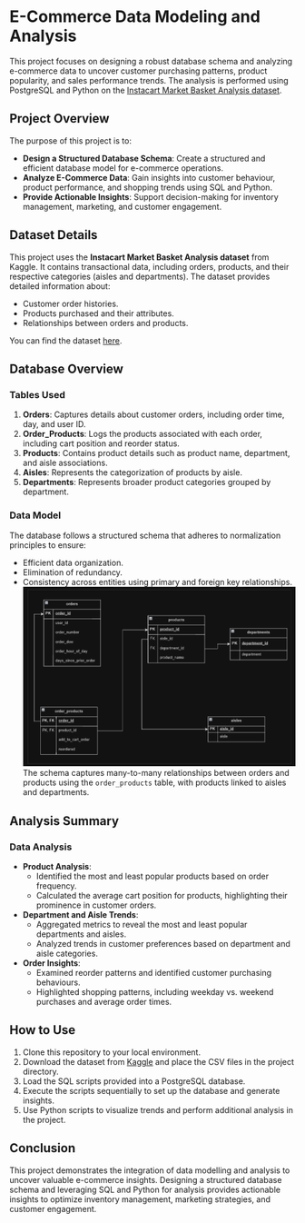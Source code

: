 # E-Commerce Data Modeling and Analysis

This project focuses on designing a robust database schema and analyzing e-commerce data to uncover customer purchasing patterns, product popularity, and sales performance trends. The analysis is performed using PostgreSQL and Python on the [Instacart Market Basket Analysis dataset](https://www.kaggle.com/c/instacart-market-basket-analysis/data).

## Project Overview

The purpose of this project is to:
- **Design a Structured Database Schema**: Create a structured and efficient database model for e-commerce operations.
- **Analyze E-Commerce Data**: Gain insights into customer behaviour, product performance, and shopping trends using SQL and Python.
- **Provide Actionable Insights**: Support decision-making for inventory management, marketing, and customer engagement.

## Dataset Details

This project uses the **Instacart Market Basket Analysis dataset** from Kaggle. It contains transactional data, including orders, products, and their respective categories (aisles and departments). The dataset provides detailed information about:
- Customer order histories.
- Products purchased and their attributes.
- Relationships between orders and products.

You can find the dataset [here](https://www.kaggle.com/c/instacart-market-basket-analysis/data).

## Database Overview

### Tables Used
1. **Orders**: Captures details about customer orders, including order time, day, and user ID.
2. **Order_Products**: Logs the products associated with each order, including cart position and reorder status.
3. **Products**: Contains product details such as product name, department, and aisle associations.
4. **Aisles**: Represents the categorization of products by aisle.
5. **Departments**: Represents broader product categories grouped by department.

### Data Model
The database follows a structured schema that adheres to normalization principles to ensure:
- Efficient data organization.
- Elimination of redundancy.
- Consistency across entities using primary and foreign key relationships.
  ![Data Model](https://github.com/vandithavb/vandithavb/blob/main/E-Commerce%20Data%20Modeling%20and%20Analysis/data%20model.png)
The schema captures many-to-many relationships between orders and products using the `order_products` table, with products linked to aisles and departments.

## Analysis Summary

### Data Analysis
- **Product Analysis**:
  - Identified the most and least popular products based on order frequency.
  - Calculated the average cart position for products, highlighting their prominence in customer orders.
- **Department and Aisle Trends**:
  - Aggregated metrics to reveal the most and least popular departments and aisles.
  - Analyzed trends in customer preferences based on department and aisle categories.
- **Order Insights**:
  - Examined reorder patterns and identified customer purchasing behaviours.
  - Highlighted shopping patterns, including weekday vs. weekend purchases and average order times.

## How to Use

1. Clone this repository to your local environment.
2. Download the dataset from [Kaggle](https://www.kaggle.com/c/instacart-market-basket-analysis/data) and place the CSV files in the project directory.
3. Load the SQL scripts provided into a PostgreSQL database.
4. Execute the scripts sequentially to set up the database and generate insights.
5. Use Python scripts to visualize trends and perform additional analysis in the project.

## Conclusion

This project demonstrates the integration of data modelling and analysis to uncover valuable e-commerce insights. Designing a structured database schema and leveraging SQL and Python for analysis provides actionable insights to optimize inventory management, marketing strategies, and customer engagement.

